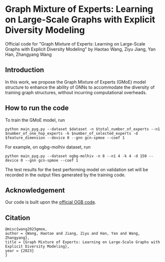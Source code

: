 # Graph Mixture of Experts: Learning on Large-Scale Graphs with Explicit Diversity Modeling

Official code for "Graph Mixture of Experts: Learning on Large-Scale Graphs with Explicit Diversity Modeling" by Haotao Wang, Ziyu Jiang, Yan Han, Zhangyang Wang

## Introduction

In this work, we propose the Graph Mixture of Experts (GMoE) model structure to enhance the ability of GNNs to accommodate the diversity of training graph structures, without incurring computational overheads.

## How to run the code

To train the GMoE model, run

```
python main_pyg.py --dataset $dataset -n $total_number_of_experts --n1 $number_of_one_hop_experts -k $number_of_selected_experts -d $feature_dimension --device 0 --gnn gcn-spmoe --coef 1
```

For example, on ogbg-molhiv dataset, run 

```
python main_pyg.py --dataset ogbg-molhiv -n 8 --n1 4 -k 4 -d 150 --device 0 --gnn gcn-spmoe --coef 1
```

The test results for the best performing model on validation set will be recorded in the output files generated by the training code.


## Acknowledgement

Our code is built upon the [official OGB code](https://github.com/snap-stanford/ogb/tree/master/examples).

## Citation

```
@misc{wang2023gmoe,
author = {Wang, Haotao and Jiang, Ziyu and Han, Yan and Wang, Zhangyang},
title = {Graph Mixture of Experts: Learning on Large-Scale Graphs with Explicit Diversity Modeling},
year = {2023}
}
```